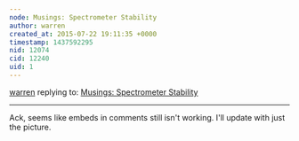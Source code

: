 ```yaml
---
node: Musings: Spectrometer Stability
author: warren
created_at: 2015-07-22 19:11:35 +0000
timestamp: 1437592295
nid: 12074
cid: 12240
uid: 1
---
```




[warren](../profile/warren) replying to: [Musings: Spectrometer Stability](../notes/stoft/07-17-2015/musings-spectrometer-stability)

----
Ack, seems like embeds in comments still isn't working. I'll update with just the picture. 